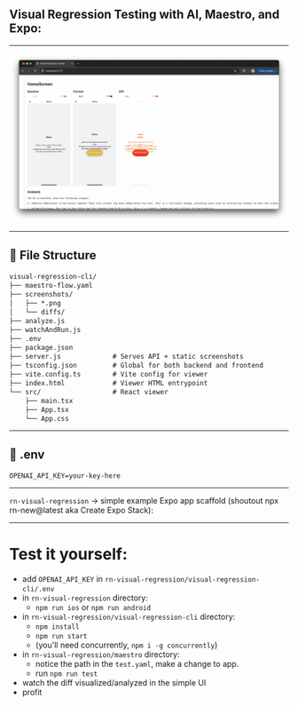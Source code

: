 ## Visual Regression Testing with AI, Maestro, and Expo:
---
![Visual Regression CLI Interface](assets/visual-regression-cli.png)

---

## 📁 File Structure

```
visual-regression-cli/
├── maestro-flow.yaml
├── screenshots/
│   ├── *.png
│   └── diffs/
├── analyze.js
├── watchAndRun.js
├── .env
├── package.json
├── server.js             # Serves API + static screenshots
├── tsconfig.json         # Global for both backend and frontend
├── vite.config.ts        # Vite config for viewer
├── index.html            # Viewer HTML entrypoint
└── src/                  # React viewer
    ├── main.tsx
    ├── App.tsx
    └── App.css
```

---

## 🔐 .env

```
OPENAI_API_KEY=your-key-here
```

---
`rn-visual-regression` -> simple example Expo app scaffold (shoutout npx rn-new@latest aka Create Expo Stack):

---
# Test it yourself:
- add `OPENAI_API_KEY` in `rn-visual-regression/visual-regression-cli/.env`
- in `rn-visual-regression` directory:
  - `npm run ios` or `npm run android`
- in `rn-visual-regression/visual-regression-cli` directory:
  - `npm install`
  - `npm run start`
  - (you'll need concurrently, `npm i -g concurrently`)
- in `rn-visual-regression/maestro` directory:
  - notice the path in the `test.yaml`, make a change to app.
  - run `npm run test`
- watch the diff visualized/analyzed in the simple UI
- profit
